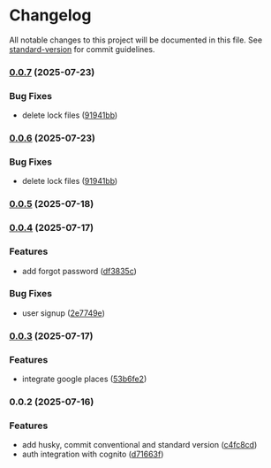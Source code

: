 # Changelog

All notable changes to this project will be documented in this file. See [standard-version](https://github.com/conventional-changelog/standard-version) for commit guidelines.

### [0.0.7](https://github.com/EDKSolutions/EnergyInsight/compare/v0.0.5...v0.0.7) (2025-07-23)


### Bug Fixes

* delete lock files ([91941bb](https://github.com/EDKSolutions/EnergyInsight/commit/91941bbaea870495a7b66e68d360634499e7ee14))

### [0.0.6](https://github.com/EDKSolutions/EnergyInsight/compare/v0.0.5...v0.0.6) (2025-07-23)


### Bug Fixes

* delete lock files ([91941bb](https://github.com/EDKSolutions/EnergyInsight/commit/91941bbaea870495a7b66e68d360634499e7ee14))

### [0.0.5](https://github.com/EDKSolutions/EnergyInsight/compare/v0.0.4...v0.0.5) (2025-07-18)

### [0.0.4](https://github.com/EDKSolutions/EnergyInsight/compare/v0.0.3...v0.0.4) (2025-07-17)


### Features

* add forgot password ([df3835c](https://github.com/EDKSolutions/EnergyInsight/commit/df3835c1f9d8d73f817b27a5ca91e57c8764852c))


### Bug Fixes

* user signup ([2e7749e](https://github.com/EDKSolutions/EnergyInsight/commit/2e7749e0a0f9dcce8bf8cc4902dfabb2317dab2a))

### [0.0.3](https://github.com/EDKSolutions/EnergyInsight/compare/v0.0.2...v0.0.3) (2025-07-17)


### Features

* integrate google places ([53b6fe2](https://github.com/EDKSolutions/EnergyInsight/commit/53b6fe275bd002ca730c8b656c8fe20117ea2c5e))

### 0.0.2 (2025-07-16)


### Features

* add husky, commit conventional and standard version ([c4fc8cd](https://github.com/EDKSolutions/EnergyInsight/commit/c4fc8cd0cd7dc2ccc3df7f2d0e5255255263e946))
* auth integration with cognito ([d71663f](https://github.com/EDKSolutions/EnergyInsight/commit/d71663ff33071823c6021c52c7155c472b0fe8a9))
